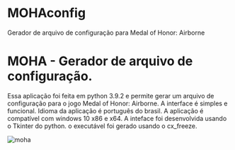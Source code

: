 # MOHAconfig
Gerador de arquivo de configuração para Medal of Honor: Airborne

# MOHA - Gerador de arquivo de configuração.

Essa aplicação foi feita em python 3.9.2 e permite gerar um arquivo de configuração para o jogo Medal of Honor: Airborne. A interface é simples e funcional. Idioma da aplicação é português do brasil. A aplicação é compatível com windows 10 x86 e x64. A inteface foi desenvolvida usando o Tkinter do python. o executável foi gerado usando o cx_freeze.

![moha](https://user-images.githubusercontent.com/45276949/147778392-856875a0-09f1-4c65-8dd0-2af2426e6ac1.jpg)
